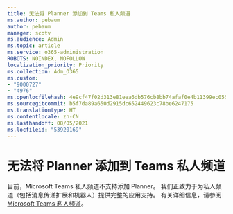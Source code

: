 ```yaml
---
title: 无法将 Planner 添加到 Teams 私人频道
ms.author: pebaum
author: pebaum
manager: scotv
ms.audience: Admin
ms.topic: article
ms.service: o365-administration
ROBOTS: NOINDEX, NOFOLLOW
localization_priority: Priority
ms.collection: Adm_O365
ms.custom:
- "9000727"
- "4976"
ms.openlocfilehash: 4e9cf47f02d313e81eea6db576cb8bb74afaf0e4b11399ec0557bd771709491a
ms.sourcegitcommit: b5f7da89a650d2915dc652449623c78be6247175
ms.translationtype: HT
ms.contentlocale: zh-CN
ms.lasthandoff: 08/05/2021
ms.locfileid: "53920169"
---
```

# <a name="unable-to-add-planner-to-a-teams-private-channel"></a>无法将 Planner 添加到 Teams 私人频道

目前，Microsoft Teams 私人频道不支持添加 Planner。  我们正致力于为私人频道（包括消息传递扩展和机器人）提供完整的应用支持。 有关详细信息，请参阅 [Microsoft Teams 私人频道](https://docs.microsoft.com/microsoftteams/private-channels#what-you-need-to-know-about-private-channels)。
